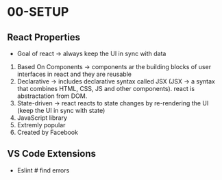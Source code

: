 # 00-SETUP

## React Properties

- Goal of react -> always keep the UI in sync with data

1. Based On Components -> components ar the building blocks of user interfaces in react and they are reusable
2. Declarative -> includes declarative syntax called JSX (JSX -> a syntax that combines HTML, CSS, JS and other components). react is abstractation from DOM.
3. State-driven -> react reacts to state changes by re-rendering the UI (keep the UI in sync with state)
4. JavaScript library
5. Extremly popular
6. Created by Facebook

## VS Code Extensions

- Eslint # find errors
